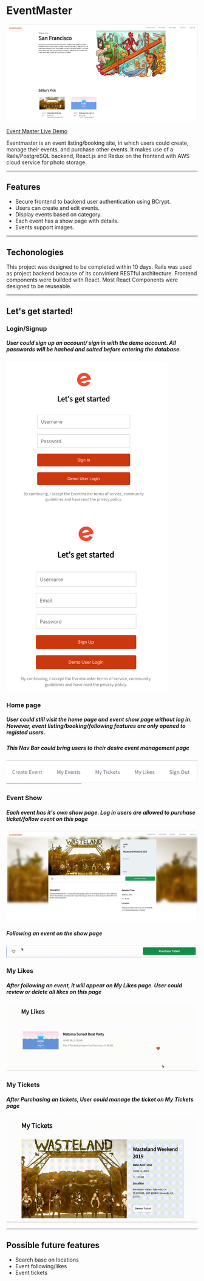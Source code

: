 # EventMaster

<img src="https://github.com/mengnlin/EventMaster/blob/master/public/homepage.png" />

[Event Master Live Demo](https://event-master.herokuapp.com/)

Eventmaster is an event listing/booking site, in which users could create, manage their events, and purchase other events. It makes use of a Rails/PostgreSQL backend, React.js and Redux on the frontend with AWS cloud service for photo storage.

---

## Features

- Secure frontend to backend user authentication using BCrypt.
- Users can create and edit events.
- Display events based on category.
- Each event has a show page with details.
- Events support images.

---

## Techonologies

This project was designed to be completed within 10 days. Rails was used as project backend because of its convinient RESTful architecture. Frontend components were builded with React. Most React Components were designed to be reuseable.

---

## Let's get started!

### Login/Signup

##### User could sign up an account/ sign in with the demo account. All passwords will be hashed and salted before entering the database.

<img src="https://github.com/mengnlin/EventMaster/blob/master/public/login.png" width="425"/> <img src="https://github.com/mengnlin/EventMaster/blob/master/public/signup.png" width="425"/>

### Home page

##### User could still visit the home page and event show page without log in. However, event listing/booking/following features are only opened to registed users.

##### This Nav Bar could bring users to their desire event management page

<img src="https://github.com/mengnlin/EventMaster/blob/master/public/navbar.png"/>

### Event Show

##### Each event has it's own show page. Log in users are allowed to purchase ticket/follow event on this page

<img src="https://github.com/mengnlin/EventMaster/blob/master/public/show.png" />

##### Following an event on the show page

<img src="https://github.com/mengnlin/EventMaster/blob/master/public/LikeBar.gif"/>

### My Likes

##### After following an event, it will appear on My Likes page. User could review or delete all likes on this page

![MyLikes](https://github.com/mengnlin/EventMaster/blob/master/public/myLikesRecord.gif)

### My Tickets

##### After Purchasing an tickets, User could manage the ticket on My Tickets page

![myTicket](https://github.com/mengnlin/EventMaster/blob/master/public/myticket.gif)

---

## Possible future features

- Search base on locations
- Event following/likes
- Event tickets
